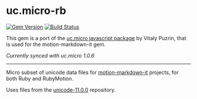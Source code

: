 # uc.micro-rb

[![Gem Version](https://badge.fury.io/rb/uc.micro-rb.svg)](http://badge.fury.io/rb/uc.micro-rb)
[![Build Status](https://github.com/digitalmoksha/uc.micro-rb/actions/workflows/ci.yml/badge.svg)](https://github.com/digitalmoksha/uc.micro-rb/actions/workflows/ci.yml)

This gem is a port of the [uc.micro javascript package](https://github.com/markdown-it/uc.micro) by Vitaly Puzrin, that is used for the motion-markdown-it gem.

_Currently synced with uc.micro 1.0.6_

---

Micro subset of unicode data files for [motion-markdown-it](https://github.com/digitalmoksha/motion-markdown-it) projects, for both Ruby and RubyMotion.

Uses files from the [unicode-11.0.0](https://github.com/mathiasbynens/unicode-11.0.0) repository.

